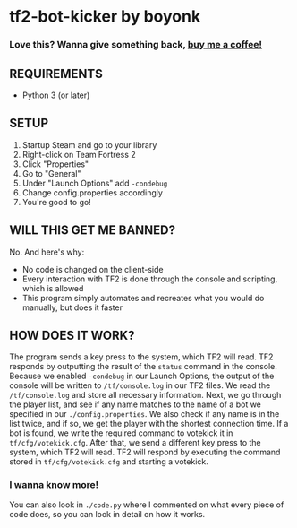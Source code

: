 # tf2-bot-kicker by boyonk

### Love this? Wanna give something back, [buy me a coffee!](buymeacoff.ee/boyonk)

## REQUIREMENTS
- Python 3 (or later)

## SETUP
1. Startup Steam and go to your library
2. Right-click on Team Fortress 2
3. Click "Properties"
4. Go to "General"
5. Under "Launch Options" add `-condebug`
6. Change config.properties accordingly
7. You're good to go!

## WILL THIS GET ME BANNED?
No. And here's why:
- No code is changed on the client-side
- Every interaction with TF2 is done through the console and scripting, which is allowed
- This program simply automates and recreates what you would do manually, but does it faster

## HOW DOES IT WORK?
The program sends a key press to the system, which TF2 will read.
TF2 responds by outputting the result of the `status` command in the console.
Because we enabled `-condebug` in our Launch Options, the output of the console will
be written to `/tf/console.log` in our TF2 files.
We read the `/tf/console.log` and store all necessary information.
Next, we go through the player list, and see if any name matches to the name of a bot
we specified in our `./config.properties`.
We also check if any name is in the list twice, and if so, we get the player with the shortest
connection time.
If a bot is found, we write the required command to votekick it in `tf/cfg/votekick.cfg`.
After that, we send a different key press to the system, which TF2 will read.
TF2 will respond by executing the command stored in `tf/cfg/votekick.cfg` and starting a votekick.

### I wanna know more!
You can also look in `./code.py` where I commented on what every piece of code does, so you can
look in detail on how it works.

